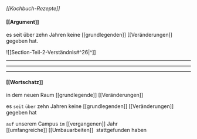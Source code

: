*[[Kochbuch-Rezepte]]*
#### [[Argument]]
es seit über zehn Jahren keine [[grundlegenden]] [[Veränderungen]] gegeben hat.

![[Section-Teil-2-Verständnis#^26|^]]


---
----
---


#### [[Wortschatz]]

in dem neuen Raum
[[grundlegende]] [[Veränderungen]]

es `seit` `über` zehn Jahren 
keine [[grundlegenden]] [[Veränderungen]] 
gegeben hat

`auf` unserem Campus 
`im` [[vergangenen]] Jahr 
[[umfangreiche]] [[Umbauarbeiten]] 
stattgefunden haben